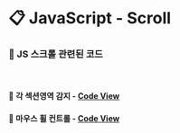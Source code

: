 # 📋 JavaScript - Scroll
### 🧷 JS 스크롤 관련된 코드
<br>

#### 📌 각 섹션영역 감지 - [Code View](https://github.com/swon1/study/blob/main/JS/code-folder/js-scroll-section-check.md)

#### 📌 마우스 휠 컨트롤 - [Code View](https://github.com/swon1/study/blob/main/JS/code-folder/js-scroll-wheel-control.md)

<br>





